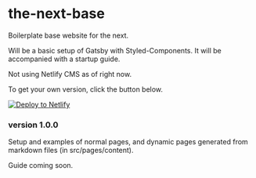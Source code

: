 # the-next-base
Boilerplate base website for the next.

Will be a basic setup of Gatsby with Styled-Components. It will be accompanied with a startup guide.

Not using Netlify CMS as of right now. 

To get your own version, click the button below.

[![Deploy to Netlify](https://www.netlify.com/img/deploy/button.svg)](https://app.netlify.com/start/deploy?repository=https://github.com/ysdn2018/the-next-base)

### version 1.0.0
Setup and examples of normal pages, and dynamic pages generated from markdown files (in src/pages/content).

Guide coming soon.
